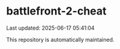 # battlefront-2-cheat

Last updated: 2025-06-17 05:41:04

This repository is automatically maintained.
